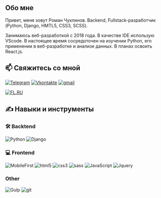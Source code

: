 #

## Обо мне

Привет, меня зовут Роман Чуклинов.
Backend, Fullstack-разработчик (Python, Django, HMTL5, CSS3, SCSS).

Занимаюсь веб-разработкой с 2018 года. В качестве IDE использую VScode.
В настоящее время сосредоточен на изучении Python, его применении в веб-разработке и анализе данных. В планах освоить React.js.

## 📫 Свяжитесь со мной

[![Telegram](https://img.shields.io/badge/-Telegram-090909?style=for-the-badge&logo=Telegram)](https://t.me/xjavue)
[![Vkontakte](https://img.shields.io/badge/-Vkontakte-090909?style=for-the-badge&logo=vk)](https://vk.com/roman_xjt)
[![gmail](https://img.shields.io/badge/-gmail-090909?style=for-the-badge&logo=gmail)](mailto:xjtvu85@mail.com)

[![FL.RU](https://img.shields.io/badge/%D0%9C%D0%BE%D0%B9%20%D0%BF%D1%80%D0%BE%D1%84%D0%B8%D0%BB%D1%8C%20%D0%BD%D0%B0%20-FL.RU-brightgreen)](https://www.fl.ru/users/roman_xjt)

## ✍ Навыки и инструменты

### 🛠 Backtend

![Python](https://img.shields.io/badge/-Python-090909?style=for-the-badge&logo=Python)
![Django](https://img.shields.io/badge/-Django-090909?style=for-the-badge&logo=Django)

### 💻 Frontend

![MobileFirst](https://img.shields.io/badge/-метод%20Mobile%20First-090909?style=for-the-badge&logo=MobileFirst)
![html5](https://img.shields.io/badge/-html5-090909?style=for-the-badge&logo=html5)
![css3](https://img.shields.io/badge/-css3-090909?style=for-the-badge&logo=css3)
![sass](https://img.shields.io/badge/-sсss-090909?style=for-the-badge&logo=sсss)
![JavaScript](https://img.shields.io/badge/-JavaScript-090909?style=for-the-badge&logo=JavaScript)
![Jquery](https://img.shields.io/badge/-Jquery-090909?style=for-the-badge&logo=Jquery)

### Other

![Gulp](https://img.shields.io/badge/-Gulp-090909?style=for-the-badge&logo=Gulp)
![git](https://img.shields.io/badge/-git-090909?style=for-the-badge&logo=git)
